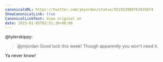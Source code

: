 ```yaml
---
canonicalURL: https://twitter.com/jmjordan/status/551933980761935874
ShowCanonicalLink: true
CanonicalLinkText: View original on
date: 2015-01-05T02:51:30+00:00
---
```

@tylerskippy:

> @jmjordan Good luck this week! Though apparently you won't need it.

Ya never know!